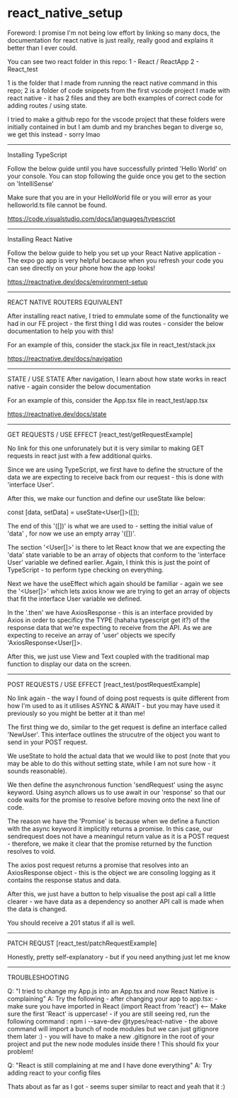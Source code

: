 # react_native_setup


Foreword: I promise I'm not being low effort by linking so many docs, the documentation for react native is just really, really good and explains it better than I ever could.

You can see two react folder in this repo:
1 - React / ReactApp
2 - React_test

1 is the folder that I made from running the react native command in this repo;
2 is a folder of code snippets from the first vscode project I made with react native - it has 2 files and they are both examples of correct code for adding routes / using state.

I tried to make a github repo for the vscode project that these folders were initially contained in but I am dumb and my branches began to diverge so, we get this instead - sorry lmao

----------


Installing TypeScript

Follow the below guide until you have successfully printed 'Hello World' on your console. You can stop following the guide once you get to the section on 'IntelliSense'

 Make sure that you are in your HelloWorld file or you will error as your helloworld.ts file cannot be found.

https://code.visualstudio.com/docs/languages/typescript

------------

Installing React Native

Follow the below guide to help you set up your React Native application - The expo go app is very helpful because when you refresh your code you can see directly on your phone how the app looks!

https://reactnative.dev/docs/environment-setup

------------

REACT NATIVE ROUTERS EQUIVALENT

After installing react native, I tried to emmulate some of the functionality we had in our FE project - the first thing I did was routes - consider the below documentation to help you with this!

For an example of this, consider the stack.jsx file in react_test/stack.jsx

https://reactnative.dev/docs/navigation

-----------

STATE / USE STATE
After navigation, I learn about how state works in react native - again consider the below documentation

For an example of this, consider the App.tsx file in react_test/app.tsx

https://reactnative.dev/docs/state

-----------

GET REQUESTS / USE EFFECT [react_test/getRequestExample]

No link for this one unforunately but it is very similar to making GET requests in react just with a few additional quirks.

Since we are using TypeScript, we first have to define the structure of the data we are expecting to receive back from our request - this is done with 'interface User'.

After this, we make our function and define our useState like below:

const [data, setData] = useState<User[]>([]);

The end of this '([])' is what we are used to - setting the initial value of 'data' , for now we use an empty array '([])'.

The section '<User[]>' is there to let React know that we are expecting the 'data' state variable to be an array of objects that conform to the 'interface User' variable we defined earlier. Again, I think this is just the point of TypeScript - to perform type checking on everything.

Next we have the useEffect which again should be familiar - again we see the '<User[]>' which lets axios know we are trying to get an array of objects that fit the interface User variable we defined. 

In the '.then' we have AxiosResponse - this is an interface provided by Axios in order to specificy the TYPE (hahaha typescript get it?) of the response data that we're expecting to receive from the API. As we are expecting to receive an array of 'user' objects we specify 'AxiosResponse<User[]>.

After this, we just use View and Text coupled with the traditional map function to display our data on the screen.

----------

POST REQUESTS / USE EFFECT [react_test/postRequestExample]

No link again - the way I found of doing post requests is quite different from how I'm used to as it utilises ASYNC & AWAIT - but you may have used it previously so you might be better at it than me!

The first thing we do, similar to the get request is define an interface called 'NewUser'. This interface outlines the strucutre of the object you want to send in your POST request.

We useState to hold the actual data that we would like to post (note that you may be able to do this without setting state, while I am not sure how - it sounds reasonable).

We then define the asynchronous function 'sendRequest' using the async keyword. Using asynch allows us to use await in our 'response' so that our code waits for the promise to resolve before moving onto the next line of code.

The reason we have the 'Promise<void>' is because when we define a function with the async keyword it implicitly returns a promise. In this case, our sendrequest does not have a meaningul return value as it is a POST request - therefore, we make it clear that the promise returned by the function resolves to void.

The axios post request returns a promise that resolves into an AxiosResponse object - this is the object we are consoling logging as it contains the response status and data.

After this, we just have a button to help visualise the post api call a little clearer - we have data as a dependency so another API call is made when the data is changed.

You should receive a 201 status if all is well.


-------------------

PATCH REQUST [react_test/patchRequestExample]

Honestly, pretty self-explanatory - but if you need anything just let me know



-------------------


TROUBLESHOOTING

Q: "I tried to change my App.js into an App.tsx and now React Native is complaining"
A: Try the following - after changing your app to app.tsx:
    - make sure you have imported in React (import React from 'react') <-- Make sure the first 'React' is uppercase!
    - if you are still seeing red, run the following command :  npm i --save-dev @types/react-native
    - the above command will import a bunch of node modules but we can just gitignore them later :)
    - you will have to make a new .gitignore in the root of your project and put the new node modules inside there !
    This should fix your problem!
 

 Q: "React is still complaining at me and I have done everything"
 A: Try adding react to your config files

Thats about as far as I got - seems super similar to react and yeah that it :)
